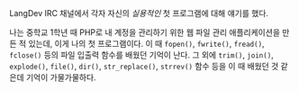 LangDev IRC 채널에서 각자 자신의 _실용적인_ 첫 프로그램에 대해 얘기를 했다.

나는 중학교 1학년 때 PHP로 내 계정을 관리하기 위한 웹 파일 관리 애플리케이션을 만든 적 있는데, 이게 나의 첫 프로그램이다. 이 때 `fopen()`, `fwrite()`, `fread()`, `fclose()` 등의 파일 입출력 함수를 배웠던 기억이 난다. 그 외에 `trim()`, `join()`, `explode()`, `file()`, `dir()`, `str_replace()`, `strrev()` 함수 등을 이 때 배웠던 것 같은데 기억이 가물가물하다.
